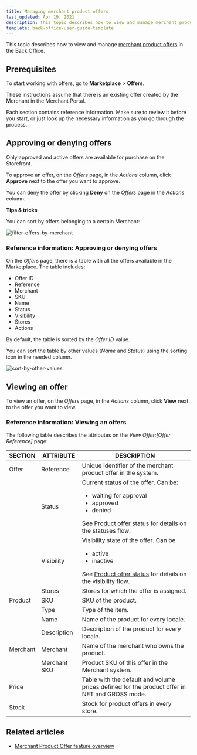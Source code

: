 ```yaml
---
title: Managing merchant product offers
last_updated: Apr 19, 2021
description: This topic describes how to view and manage merchant product offers in the Back Office.
template: back-office-user-guide-template
---
```


This topic describes how to view and manage [merchant product offers](/docs/marketplace/user/features/{{page.version}}/marketplace-product-offer-feature-overview.html) in the Back Office.

## Prerequisites

To start working with offers, go to **Marketplace** > **Offers**.

These instructions assume that there is an existing offer created by the Merchant in the Merchant Portal.

Each section contains reference information. Make sure to review it before you start, or just look up the necessary information as you go through the process.

## Approving or denying offers

Only approved and active offers are available for purchase on the Storefront.

To approve an offer, on the *Offers* page, in the *Actions* column, click **Approve** next to the offer you want to approve.

You can deny the offer by clicking **Deny** on the *Offers* page in the *Actions* column.

**Tips & tricks**

You can sort by offers belonging to a certain Merchant:

![filter-offers-by-merchant](https://spryker.s3.eu-central-1.amazonaws.com/docs/User+Guides/Back+Office+User+Guides/Marketplace/offers/offers/filter-offers-by-merchant.gif)

### Reference information: Approving or denying offers

On the *Offers* page, there is a table with all the offers available in the Marketplace. The table includes:

* Offer ID
* Reference  
* Merchant
* SKU
* Name
* Status
* Visibility
* Stores
* Actions

By default, the table is sorted by the *Offer ID* value.

You can sort the table by other values (*Name* and *Status*) using the sorting icon in the needed column.

![sort-by-other-values](https://spryker.s3.eu-central-1.amazonaws.com/docs/User+Guides/Back+Office+User+Guides/Marketplace/offers/offers-reference-information/back-office-offers.png)

## Viewing an offer

To view an offer, on the *Offers* page, in the *Actions* column, click **View** next to the offer you want to view.

### Reference information: Viewing an offers

The following table describes the attributes on the *View Offer:[Offer Reference]* page:

| SECTION | ATTRIBUTE | DESCRIPTION |
|-|-|-|
| Offer | Reference | Unique identifier of the merchant product offer in the system. |
|  | Status | Current status of the offer. Can be: <ul><li>waiting for approval</li><li>approved</li><li>denied</li></ul>See [Product offer status](/docs/marketplace/user/features/{{page.version}}/marketplace-product-offer-feature-overview.html#product-offer-status) for details on the statuses flow. |
|  | Visibility | Visibility state of the offer. Can be <ul><li>active</li><li>inactive</li></ul>See [Product offer status](/docs/marketplace/user/features/{{page.version}}/marketplace-product-offer-feature-overview.html#product-offer-status) for details on the visibility flow. |
|  | Stores | Stores for which the offer is assigned. |
| Product | SKU | SKU of the product. |
|  | Type | Type of the item. |
|  | Name | Name of the product for every locale. |
|  | Description | Description of the product for every locale. |
| Merchant | Merchant | Name of the merchant who owns the product. |
|  | Merchant SKU | Product SKU of this offer in the Merchant system. |
| Price |   | Table with the default and volume prices defined for the product offer in NET and GROSS mode. |
| Stock   |   | Stock for product offers in every store. |


## Related articles

* [Merchant Product Offer feature overview](/docs/marketplace/user/features/{{page.version}}/marketplace-product-offer-feature-overview.html)
